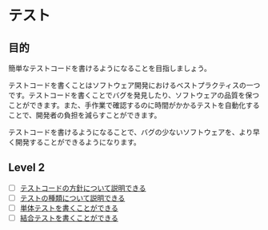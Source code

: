 # テスト

## 目的

簡単なテストコードを書けるようになることを目指しましょう。

テストコードを書くことはソフトウェア開発におけるベストプラクティスの一つです。テストコードを書くことでバグを発見したり、ソフトウェアの品質を保つことができます。また、手作業で確認するのに時間がかかるテストを自動化することで、開発者の負担を減らすことができます。

テストコードを書けるようになることで、バグの少ないソフトウェアを、より早く開発することができるようになります。

## Level 2

- [ ] [テストコードの方針について説明できる](/quest/technologies/test/TEST_POLICY.md)
- [ ] [テストの種類について説明できる](/quest/technologies/test/TEST_TYPE.md)
- [ ] [単体テストを書くことができる](/quest/technologies/test/UNIT_TEST.md)
- [ ] [結合テストを書くことができる](/quest/technologies/test/INTEGRATION_TEST.md)

